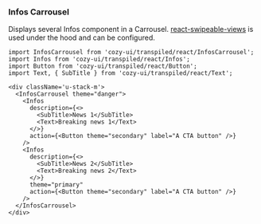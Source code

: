 ### Infos Carrousel

Displays several Infos component in a Carrousel. [react-swipeable-views](https://react-swipeable-views.com/) is used under the hood and can be configured.

```
import InfosCarrousel from 'cozy-ui/transpiled/react/InfosCarrousel';
import Infos from 'cozy-ui/transpiled/react/Infos';
import Button from 'cozy-ui/transpiled/react/Button';
import Text, { SubTitle } from 'cozy-ui/transpiled/react/Text';

<div className='u-stack-m'>
  <InfosCarrousel theme="danger">
    <Infos
      description={<>
        <SubTitle>News 1</SubTitle>
        <Text>Breaking news 1</Text>
      </>}
      action={<Button theme="secondary" label="A CTA button" />}
    />
    <Infos
      description={<>
        <SubTitle>News 2</SubTitle>
        <Text>Breaking news 2</Text>
      </>}
      theme="primary"
      action={<Button theme="secondary" label="A CTA button" />}
    />
  </InfosCarrousel>
</div>
```
